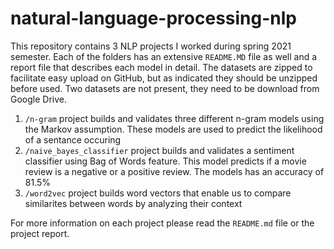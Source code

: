 # natural-language-processing-nlp

This repository contains 3 NLP projects I worked during spring 2021 semester. Each of the folders has an extensive `README.MD` file as well and a report file that describes each model in detail. The datasets are zipped to facilitate easy upload on GitHub, but as indicated they should be unzipped before used. Two datasets are not present, they need to be download from Google Drive. 

1. `/n-gram` project builds and validates three different n-gram models using the Markov assumption. These models are used to predict the likelihood of a sentance occuring
2. `/naive_bayes_classifier` project builds and validates a sentiment classifier using Bag of Words feature. This model predicts if a movie review is a negative or a positive review. The models has an accuracy of 81.5%
3. `/word2vec` project builds word vectors that enable us to compare similarites between words by analyzing their context

For more information on each project please read the `README.md` file or the project report.
